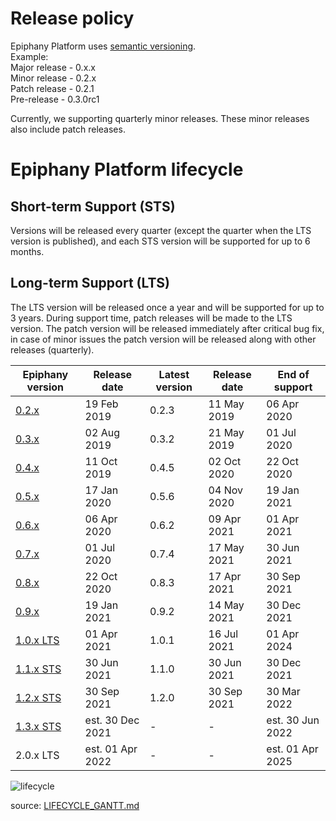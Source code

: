 # Release policy

Epiphany Platform uses [semantic versioning](https://semver.org/).  
Example:  
Major release - 0.x.x  
Minor release - 0.2.x  
Patch release - 0.2.1  
Pre-release - 0.3.0rc1

Currently, we supporting quarterly minor releases. These minor releases also include patch releases.

# Epiphany Platform lifecycle

## Short-term Support (STS)

Versions will be released every quarter (except the quarter when the LTS version is published), and each STS version will be supported for up to 6 months.

## Long-term Support (LTS)

The LTS version will be released once a year and will be supported for up to 3 years. During support time, patch releases will be made to the LTS version. The patch version will be released immediately after critical bug fix, in case of minor issues the patch version will be released along with other releases (quarterly).

| Epiphany version | Release date | Latest version | Release date | End of support |
| ----------------------| --------------- | -------------|--------------------|--------------- |
| [0.2.x](../changelogs/CHANGELOG-0.2.md) | 19 Feb 2019 | 0.2.3 | 11 May 2019 | 06 Apr 2020 |
| [0.3.x](../changelogs/CHANGELOG-0.3.md) | 02 Aug 2019 | 0.3.2 | 21 May 2019 | 01 Jul 2020 |
| [0.4.x](../changelogs/CHANGELOG-0.4.md) | 11 Oct 2019 | 0.4.5 | 02 Oct 2020 | 22 Oct 2020 |
| [0.5.x](../changelogs/CHANGELOG-0.5.md) | 17 Jan 2020 | 0.5.6 | 04 Nov 2020 | 19 Jan 2021 |
| [0.6.x](../changelogs/CHANGELOG-0.6.md) | 06 Apr 2020 | 0.6.2 | 09 Apr 2021 | 01 Apr 2021 |
| [0.7.x](../changelogs/CHANGELOG-0.7.md) | 01 Jul 2020 | 0.7.4 | 17 May 2021 | 30 Jun 2021 |
| [0.8.x](../changelogs/CHANGELOG-0.8.md) | 22 Oct 2020 | 0.8.3 | 17 Apr 2021 | 30 Sep 2021 |
| [0.9.x](../changelogs/CHANGELOG-0.9.md) | 19 Jan 2021 | 0.9.2 | 14 May 2021 | 30 Dec 2021 |
| [1.0.x LTS](../changelogs/CHANGELOG-1.0.md) | 01 Apr 2021 | 1.0.1 | 16 Jul 2021 | 01 Apr 2024 |
| [1.1.x STS](../changelogs/CHANGELOG-1.1.md) | 30 Jun 2021 | 1.1.0 | 30 Jun 2021 | 30 Dec 2021 |
| [1.2.x STS](../changelogs/CHANGELOG-1.2.md) | 30 Sep 2021 | 1.2.0 | 30 Sep 2021 | 30 Mar 2022 |
| [1.3.x STS](../changelogs/CHANGELOG-1.3.md) | est. 30 Dec 2021 | - | - | est. 30 Jun 2022 |
| 2.0.x LTS | est. 01 Apr 2022 | - | - | est. 01 Apr 2025 |

![lifecycle](../assets/images/lifecycle.png)

source: [LIFECYCLE_GANTT.md](LIFECYCLE_GANTT.md)
